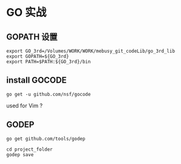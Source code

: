
# GO 实战

## GOPATH 设置

```
export GO_3rd=/Volumes/WORK/WORK/mebusy_git_codeLib/go_3rd_lib
export GOPATH=${GO_3rd}
export PATH=$PATH:${GO_3rd}/bin
```

## install GOCODE

```
go get -u github.com/nsf/gocode
```

used for Vim ?


## GODEP

```
go get github.com/tools/godep
```

```
cd project_folder
godep save
```

